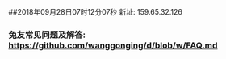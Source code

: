 ##2018年09月28日07时12分07秒 新址: 159.65.32.126
### 兔友常见问题及解答: https://github.com/wanggonging/d/blob/w/FAQ.md
